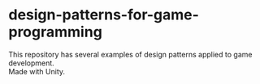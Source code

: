 # design-patterns-for-game-programming

This repository has several examples of design patterns applied to game development.  
Made with Unity.
